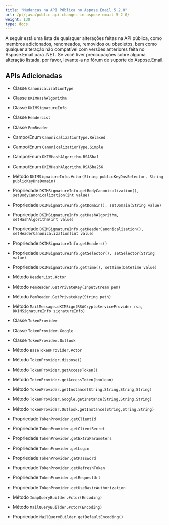 ```yaml
---
title: "Mudanças na API Pública no Aspose.Email 5.2.0"
url: /pt/java/public-api-changes-in-aspose-email-5-2-0/
weight: 130
type: docs
---
```


A seguir está uma lista de quaisquer alterações feitas na API pública, como membros adicionados, renomeados, removidos ou obsoletos, bem como qualquer alteração não compatível com versões anteriores feita no Aspose.Email para .NET. Se você tiver preocupações sobre alguma alteração listada, por favor, levante-a no fórum de suporte do Aspose.Email.

## **APIs Adicionadas**

- Classe `CanonicalizationType`
- Classe `DKIMHashAlgorithm`
- Classe `DKIMSignatureInfo`
- Classe `HeaderList`
- Classe `PemReader`

- Campo/Enum `CanonicalizationType.Relaxed`
- Campo/Enum `CanonicalizationType.Simple`
- Campo/Enum `DKIMHashAlgorithm.RSASha1`
- Campo/Enum `DKIMHashAlgorithm.RSASha256`

- Método `DKIMSignatureInfo.#ctor(String publicKeyDnsSelector, String publicKeyDnsDomain)`
- Propriedade `DKIMSignatureInfo.getBodyCanonicalization(), setBodyCanonicalization(int value)`
- Propriedade `DKIMSignatureInfo.getDomain(), setDomain(String value)`
- Propriedade `DKIMSignatureInfo.getHashAlgorithm, setHashAlgorithm(int value)`
- Propriedade `DKIMSignatureInfo.getHeaderCanonicalization(), setHeaderCanonicalization(int value)`
- Propriedade `DKIMSignatureInfo.getHeaders()`
- Propriedade `DKIMSignatureInfo.getSelector(), setSelector(String value)`
- Propriedade `DKIMSignatureInfo.getTime(), setTime(DateTime value)`

- Método `HeaderList.#ctor`
- Método `PemReader.GetPrivateKey(InputStream pem)`
- Método `PemReader.GetPrivateKey(String path)`

- Método `MailMessage.dKIMSign(RSACryptoServiceProvider rsa, DKIMSignatureInfo signatureInfo)`

- Classe `TokenProvider`
- Classe `TokenProvider.Google`
- Classe `TokenProvider.Outlook`
- Método `BaseTokenProvider.#ctor`
- Método `TokenProvider.dispose()`
- Método `TokenProvider.getAccessToken()`
- Método `TokenProvider.getAccessToken(boolean)`
- Método `TokenProvider.getInstance(String,String,String,String)`
- Método `TokenProvider.Google.getInstance(String,String,String)`
- Método `TokenProvider.Outlook.getInstance(String,String,String)`
- Propriedade `TokenProvider.getClientId`
- Propriedade `TokenProvider.getClientSecret`
- Propriedade `TokenProvider.getExtraParameters`
- Propriedade `TokenProvider.getLogin`
- Propriedade `TokenProvider.getPassword`
- Propriedade `TokenProvider.getRefreshToken`
- Propriedade `TokenProvider.getRequestUrl`
- Propriedade `TokenProvider.getUseBasicAuthorization`

- Método `ImapQueryBuilder.#ctor(Encoding)`
- Método `MailQueryBuilder.#ctor(Encoding)`
- Propriedade `MailQueryBuilder.getDefaultEncoding()`